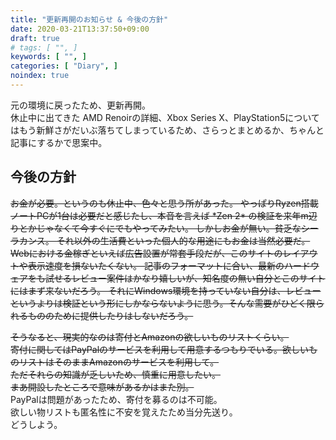 ```yaml
---
title: "更新再開のお知らせ & 今後の方針"
date: 2020-03-21T13:37:50+09:00
draft: true
# tags: [ "", ]
keywords: [ "", ]
categories: [ "Diary", ]
noindex: true
---
```


元の環境に戻ったため、更新再開。  
休止中に出てきた AMD Renoirの詳細、Xbox Series X、PlayStation5についてはもう新鮮さがだいぶ落ちてしまっているため、さらっとまとめるか、ちゃんと記事にするかで思案中。  

## 今後の方針
<del>
お金が必要。というのも休止中、色々と思う所があった。  
やっぱり<span class="hide">Ryzen搭載</span>ノートPCが1台は必要だと感じたし、本音を言えば *Zen 2* の検証を来年m辺りとかじゃなくて今すぐにでもやってみたい。  
しかしお金が無い。貧乏なシーラカンス。  
それ以外の生活費といった個人的な用途にもお金は当然必要だ。  
Webにおける金稼ぎといえば広告設置が常套手段だが、このサイトのレイアウトや表示速度を損ないたくない。  
記事のフォーマットに合い、最新のハードウェアをも試せるレビュー案件はかなり嬉しいが、知名度の無い自分とこのサイトにはまず来ないだろう。   
それにWindows環境を持っていない自分は、レビューというよりは検証という形にしかならないように思う。そんな需要がひどく限られるもののために提供したりはしないだろう。  </del>

<del>そうなると、現実的なのは寄付とAmazonの欲しいものリストくらい。  
寄付に関してはPayPalのサービスを利用して用意するつもりでいる。欲しいものリストはそのままAmazonのサービスを利用して。  
ただそれらの知識が乏しいため、慎重に用意したい。  
まあ開設したところで意味があるかはまた別。  
</del>
PayPalは問題があったため、寄付を募るのは不可能。  
欲しい物リストも匿名性に不安を覚えたため当分先送り。  
どうしよう。  
